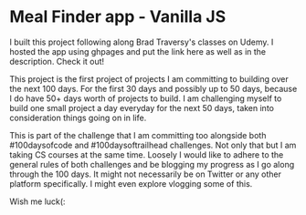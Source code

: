 # Meal Finder app - Vanilla JS

I built this project following along Brad Traversy's classes on Udemy. 
I hosted the app using ghpages and put the link here as well as in the description.
Check it out!

This project is the first project of projects I am committing to building over the next 100 days. For the first 30 days and possibly up to 50 days, because I do have 50+ days worth of projects to build. I am challenging myself to build one small project a day everyday for the next 50 days, taken into consideration things going on in life. 

This is part of the challenge that I am committing too alongside both #100daysofcode and #100daysoftrailhead challenges. Not only that but I am taking CS courses at the same time. Loosely I would like to adhere to the general rules of both challenges and be blogging my progress as I go along through the 100 days. It might not necessarily be on Twitter or any other platform specifically. I might even explore vlogging some of this. 

Wish me luck(: